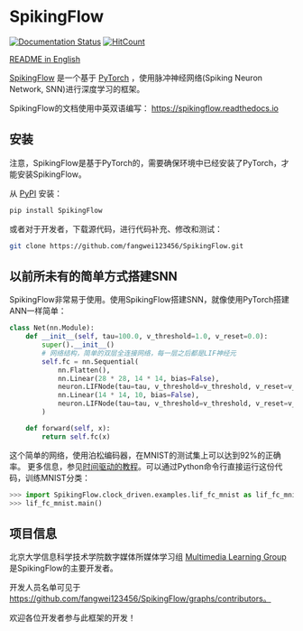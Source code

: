 # SpikingFlow

[![Documentation Status](https://readthedocs.org/projects/spikingflow/badge/?version=latest)](https://spikingflow.readthedocs.io/zh_CN/latest)
[![HitCount](http://hits.dwyl.com/fangwei123456/SpikingFlow.svg)](http://hits.dwyl.com/fangwei123456/SpikingFlow)

[README in English](https://github.com/fangwei123456/SpikingFlow/blob/master/README.md)

[SpikingFlow](https://github.com/fangwei123456/SpikingFlow) 是一个基于 [PyTorch](https://pytorch.org/) ，使用脉冲神经网络(Spiking Neuron Network, SNN)进行深度学习的框架。

SpikingFlow的文档使用中英双语编写： https://spikingflow.readthedocs.io

## 安装

注意，SpikingFlow是基于PyTorch的，需要确保环境中已经安装了PyTorch，才能安装SpikingFlow。

从 [PyPI](https://pypi.org/project/SpikingFlow/) 安装：

```bash
pip install SpikingFlow
```

或者对于开发者，下载源代码，进行代码补充、修改和测试：

```bash
git clone https://github.com/fangwei123456/SpikingFlow.git
```

## 以前所未有的简单方式搭建SNN

SpikingFlow非常易于使用。使用SpikingFlow搭建SNN，就像使用PyTorch搭建ANN一样简单：

```python
class Net(nn.Module):
    def __init__(self, tau=100.0, v_threshold=1.0, v_reset=0.0):
        super().__init__()
        # 网络结构，简单的双层全连接网络，每一层之后都是LIF神经元
        self.fc = nn.Sequential(
            nn.Flatten(),
            nn.Linear(28 * 28, 14 * 14, bias=False),
            neuron.LIFNode(tau=tau, v_threshold=v_threshold, v_reset=v_reset),
            nn.Linear(14 * 14, 10, bias=False),
            neuron.LIFNode(tau=tau, v_threshold=v_threshold, v_reset=v_reset)
        )

    def forward(self, x):
        return self.fc(x)
```

这个简单的网络，使用泊松编码器，在MNIST的测试集上可以达到92%的正确率。 更多信息，参见[时间驱动的教程](https://spikingflow.readthedocs.io/zh_CN/latest/tutorial.clock_driven.html)。可以通过Python命令行直接运行这份代码，训练MNIST分类：

```python
>>> import SpikingFlow.clock_driven.examples.lif_fc_mnist as lif_fc_mnist
>>> lif_fc_mnist.main()
```

## 项目信息

北京大学信息科学技术学院数字媒体所媒体学习组 [Multimedia Learning Group](https://pkuml.org/) 是SpikingFlow的主要开发者。

开发人员名单可见于 https://github.com/fangwei123456/SpikingFlow/graphs/contributors。

欢迎各位开发者参与此框架的开发！
